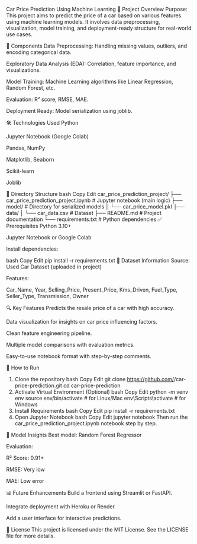 Car Price Prediction Using Machine Learning
📌 Project Overview
Purpose:
This project aims to predict the price of a car based on various features using machine learning models. It involves data preprocessing, visualization, model training, and deployment-ready structure for real-world use cases.

🧩 Components
Data Preprocessing: Handling missing values, outliers, and encoding categorical data.

Exploratory Data Analysis (EDA): Correlation, feature importance, and visualizations.

Model Training: Machine Learning algorithms like Linear Regression, Random Forest, etc.

Evaluation: R² score, RMSE, MAE.

Deployment Ready: Model serialization using joblib.

🛠 Technologies Used
Python

Jupyter Notebook (Google Colab)

Pandas, NumPy

Matplotlib, Seaborn

Scikit-learn

Joblib

📁 Directory Structure
bash
Copy
Edit
car_price_prediction_project/
├── car_price_prediction_project.ipynb     # Jupyter notebook (main logic)
├── model/                                 # Directory for serialized models
│   └── car_price_model.pkl
├── data/
│   └── car_data.csv                       # Dataset
├── README.md                              # Project documentation
└── requirements.txt                       # Python dependencies
✅ Prerequisites
Python 3.10+

Jupyter Notebook or Google Colab

Install dependencies:

bash
Copy
Edit
pip install -r requirements.txt
🧪 Dataset Information
Source: Used Car Dataset (uploaded in project)

Features:

Car_Name, Year, Selling_Price, Present_Price, Kms_Driven, Fuel_Type, Seller_Type, Transmission, Owner

🔍 Key Features
Predicts the resale price of a car with high accuracy.

Data visualization for insights on car price influencing factors.

Clean feature engineering pipeline.

Multiple model comparisons with evaluation metrics.

Easy-to-use notebook format with step-by-step comments.

🚀 How to Run
1. Clone the repository
bash
Copy
Edit
git clone https://github.com/<your-username>/car-price-prediction.git
cd car-price-prediction
2. Activate Virtual Environment (Optional)
bash
Copy
Edit
python -m venv env
source env/bin/activate  # for Linux/Mac
env\Scripts\activate     # for Windows
3. Install Requirements
bash
Copy
Edit
pip install -r requirements.txt
4. Open Jupyter Notebook
bash
Copy
Edit
jupyter notebook
Then run the car_price_prediction_project.ipynb notebook step by step.

🧠 Model Insights
Best model: Random Forest Regressor

Evaluation:

R² Score: 0.91+

RMSE: Very low

MAE: Low error

📊 Future Enhancements
Build a frontend using Streamlit or FastAPI.

Integrate deployment with Heroku or Render.

Add a user interface for interactive predictions.

📜 License
This project is licensed under the MIT License. See the LICENSE file for more details.
